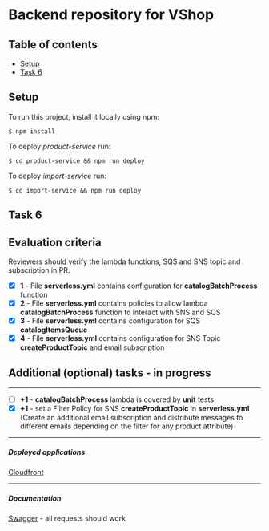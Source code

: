 # Backend repository for VShop

## Table of contents
* [Setup](#setup)
* [Task 6](#task-6)

## Setup
To run this project, install it locally using npm:

```
$ npm install
```

To deploy *product-service* run:
```
$ cd product-service && npm run deploy 
```
To deploy *import-service* run:
```
$ cd import-service && npm run deploy 
```

## Task 6

## Evaluation criteria


Reviewers should verify the lambda functions, SQS and SNS topic and subscription in PR.

- [x]  **1** - File **serverless.yml** contains configuration for **catalogBatchProcess** function
- [x]  **2** - File **serverless.yml** contains policies to allow lambda **catalogBatchProcess** function to interact with SNS and SQS
- [x]  **3** - File **serverless.yml** contains configuration for SQS **catalogItemsQueue**
- [x]  **4** - File **serverless.yml** contains configuration for SNS Topic **createProductTopic** and email subscription

## Additional (optional) tasks - in progress
---

- [ ]  **+1** - **catalogBatchProcess** lambda is covered by **unit** tests
- [x]  **+1** - set a Filter Policy for SNS **createProductTopic** in **serverless.yml** (Create an additional email subscription and distribute messages to different emails depending on the filter for any product attribute)

***
##### Deployed applications
[Cloudfront](https://d1jpnfaozgam1v.cloudfront.net/)

***
##### Documentation
[Swagger](https://app.swaggerhub.com/apis/valakar/NodeAWSBE/0.0.3) - all requests should work
